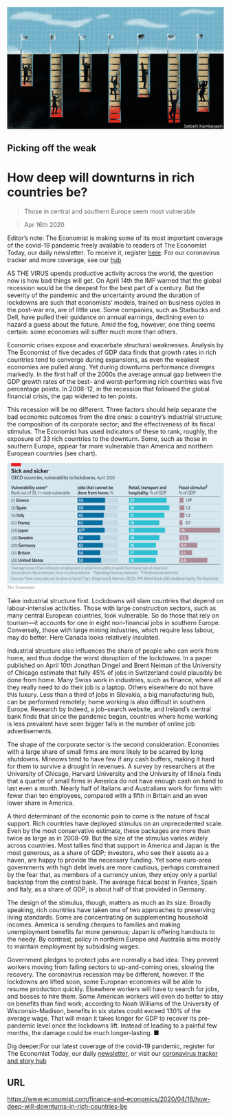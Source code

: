 ![](./images/20200418_FND001_0.jpg)

## Picking off the weak

# How deep will downturns in rich countries be?

> Those in central and southern Europe seem most vulnerable

> Apr 16th 2020

Editor’s note: The Economist is making some of its most important coverage of the covid-19 pandemic freely available to readers of The Economist Today, our daily newsletter. To receive it, register [here](https://www.economist.com//newslettersignup). For our coronavirus tracker and more coverage, see our [hub](https://www.economist.com//coronavirus)

AS THE VIRUS upends productive activity across the world, the question now is how bad things will get. On April 14th the IMF warned that the global recession would be the deepest for the best part of a century. But the severity of the pandemic and the uncertainty around the duration of lockdowns are such that economists’ models, trained on business cycles in the post-war era, are of little use. Some companies, such as Starbucks and Dell, have pulled their guidance on annual earnings, declining even to hazard a guess about the future. Amid the fog, however, one thing seems certain: some economies will suffer much more than others.

Economic crises expose and exacerbate structural weaknesses. Analysis by The Economist of five decades of GDP data finds that growth rates in rich countries tend to converge during expansions, as even the weakest economies are pulled along. Yet during downturns performance diverges markedly. In the first half of the 2000s the average annual gap between the GDP growth rates of the best- and worst-performing rich countries was five percentage points. In 2008-12, in the recession that followed the global financial crisis, the gap widened to ten points.

This recession will be no different. Three factors should help separate the bad economic outcomes from the dire ones: a country’s industrial structure; the composition of its corporate sector; and the effectiveness of its fiscal stimulus. The Economist has used indicators of these to rank, roughly, the exposure of 33 rich countries to the downturn. Some, such as those in southern Europe, appear far more vulnerable than America and northern European countries (see chart).

![](./images/20200418_FNC213.png)

Take industrial structure first. Lockdowns will slam countries that depend on labour-intensive activities. Those with large construction sectors, such as many central European countries, look vulnerable. So do those that rely on tourism—it accounts for one in eight non-financial jobs in southern Europe. Conversely, those with large mining industries, which require less labour, may do better. Here Canada looks relatively insulated.

Industrial structure also influences the share of people who can work from home, and thus dodge the worst disruption of the lockdowns. In a paper published on April 10th Jonathan Dingel and Brent Neiman of the University of Chicago estimate that fully 45% of jobs in Switzerland could plausibly be done from home. Many Swiss work in industries, such as finance, where all they really need to do their job is a laptop. Others elsewhere do not have this luxury. Less than a third of jobs in Slovakia, a big manufacturing hub, can be performed remotely; home working is also difficult in southern Europe. Research by Indeed, a job-search website, and Ireland’s central bank finds that since the pandemic began, countries where home working is less prevalent have seen bigger falls in the number of online job advertisements.

The shape of the corporate sector is the second consideration. Economies with a large share of small firms are more likely to be scarred by long shutdowns. Minnows tend to have few if any cash buffers, making it hard for them to survive a drought in revenues. A survey by researchers at the University of Chicago, Harvard University and the University of Illinois finds that a quarter of small firms in America do not have enough cash on hand to last even a month. Nearly half of Italians and Australians work for firms with fewer than ten employees, compared with a fifth in Britain and an even lower share in America.

A third determinant of the economic pain to come is the nature of fiscal support. Rich countries have deployed stimulus on an unprecedented scale. Even by the most conservative estimate, these packages are more than twice as large as in 2008-09. But the size of the stimulus varies widely across countries. Most tallies find that support in America and Japan is the most generous, as a share of GDP; investors, who see their assets as a haven, are happy to provide the necessary funding. Yet some euro-area governments with high debt levels are more cautious, perhaps constrained by the fear that, as members of a currency union, they enjoy only a partial backstop from the central bank. The average fiscal boost in France, Spain and Italy, as a share of GDP, is about half of that provided in Germany.

The design of the stimulus, though, matters as much as its size. Broadly speaking, rich countries have taken one of two approaches to preserving living standards. Some are concentrating on supplementing household incomes. America is sending cheques to families and making unemployment benefits far more generous; Japan is offering handouts to the needy. By contrast, policy in northern Europe and Australia aims mostly to maintain employment by subsidising wages.

Government pledges to protect jobs are normally a bad idea. They prevent workers moving from failing sectors to up-and-coming ones, slowing the recovery. The coronavirus recession may be different, however. If the lockdowns are lifted soon, some European economies will be able to resume production quickly. Elsewhere workers will have to search for jobs, and bosses to hire them. Some American workers will even do better to stay on benefits than find work; according to Noah Williams of the University of Wisconsin-Madison, benefits in six states could exceed 130% of the average wage. That will mean it takes longer for GDP to recover its pre-pandemic level once the lockdowns lift. Instead of leading to a painful few months, the damage could be much longer-lasting. ■

Dig deeper:For our latest coverage of the covid-19 pandemic, register for The Economist Today, our daily [newsletter](https://www.economist.com//newslettersignup), or visit our [coronavirus tracker and story hub](https://www.economist.com//coronavirus)

## URL

https://www.economist.com/finance-and-economics/2020/04/16/how-deep-will-downturns-in-rich-countries-be
